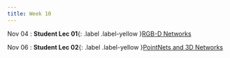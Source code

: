 ```yaml
---
title: Week 10
---
```


Nov 04
: **Student Lec 01**{: .label .label-yellow }[RGB-D Networks](/CSCI5980-F24-DeepRob/slides/G4_Student_Lecture_01.pdf)


Nov 06
: **Student Lec 02**{: .label .label-yellow }[PointNets and 3D Networks](/CSCI5980-F24-DeepRob/slides/G3_Student_Lecture_02.pdf)